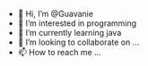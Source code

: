 - 👋 Hi, I’m @Guavanie
- 👀 I’m interested in programming
- 🌱 I’m currently learning java
- 💞️ I’m looking to collaborate on ...
- 📫 How to reach me ...

<!---
Guavanie/Guavanie is a ✨ special ✨ repository because its `README.md` (this file) appears on your GitHub profile.
You can click the Preview link to take a look at your changes.
--->
